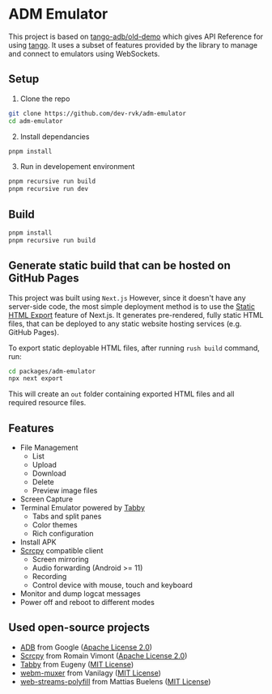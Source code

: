 # ADM Emulator

This project is based on [tango-adb/old-demo](https://github.com/tango-adb/old-demo) which gives API Reference for using [tango](https://github.com/yume-chan/ya-webadb). It uses a subset of features provided by the library to manage and connect to emulators using WebSockets.

## Setup

1. Clone the repo

```sh
git clone https://github.com/dev-rvk/adm-emulator
cd adm-emulator
```

2. Install dependancies

```sh
pnpm install
```

3. Run in developement environment

```sh
pnpm recursive run build
pnpm recursive run dev                                           
```

## Build

```sh
pnpm install
pnpm recursive run build
```

## Generate static build that can be hosted on GitHub Pages

This project was built using `Next.js`
However, since it doesn't have any server-side code, the most simple deployment method is to use the [Static HTML Export](https://nextjs.org/docs/advanced-features/static-html-export) feature of Next.js. It generates pre-rendered, fully static HTML files, that can be deployed to any static website hosting services (e.g. GitHub Pages).

To export static deployable HTML files, after running `rush build` command, run:

```sh
cd packages/adm-emulator
npx next export
```

This will create an `out` folder containing exported HTML files and all required resource files.

## Features

- File Management
  - List
  - Upload
  - Download
  - Delete
  - Preview image files
- Screen Capture
- Terminal Emulator powered by [Tabby](https://github.com/Eugeny/tabby)
  - Tabs and split panes
  - Color themes
  - Rich configuration
- Install APK
- [Scrcpy](https://github.com/Genymobile/scrcpy) compatible client
  - Screen mirroring
  - Audio forwarding (Android >= 11)
  - Recording
  - Control device with mouse, touch and keyboard
- Monitor and dump logcat messages
- Power off and reboot to different modes

## Used open-source projects

- [ADB](https://android.googlesource.com/platform/packages/modules/adb) from Google ([Apache License 2.0](./adb.NOTICE))
- [Scrcpy](https://github.com/Genymobile/scrcpy) from Romain Vimont ([Apache License 2.0](https://github.com/Genymobile/scrcpy/blob/master/LICENSE))
- [Tabby](https://github.com/Eugeny/tabby) from Eugeny ([MIT License](https://github.com/Eugeny/tabby/blob/master/LICENSE))
- [webm-muxer](https://github.com/Vanilagy/webm-muxer) from Vanilagy ([MIT License](https://github.com/Vanilagy/webm-muxer/blob/main/LICENSE))
- [web-streams-polyfill](https://github.com/MattiasBuelens/web-streams-polyfill) from Mattias Buelens ([MIT License](https://github.com/MattiasBuelens/web-streams-polyfill/blob/master/LICENSE))
